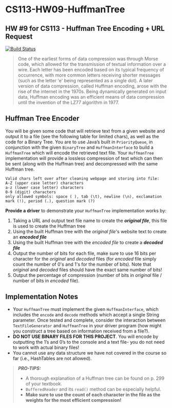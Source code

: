 # CS113-HW09-HuffmanTree
## HW #9 for CS113 - Huffman Tree Encoding + URL Request

[![Build Status](https://travis-ci.com/MiraCostaCS-Nery/cs113-hw9-huffmantree-carstensing.svg?token=D6y5yhx5bqSdBzeCpxWE&branch=master)](https://travis-ci.com/MiraCostaCS-Nery/cs113-hw9-huffmantree-carstensing)

> One of the earliest forms of data compression was through Morse code, which allowed for the transmission of textual information over a wire. Each letter has been encoded based on its typical frequency of occurrence, with more common letters receiving shorter messages (such as the letter 'e' being represented as a single dot). A later version of data compression, called Huffman encoding, arose with the rise of the internet in the 1970s. Being dynamically generated on input data, Huffman encoding was an efficient means of data compression until the invention of the LZ77 algorithm in 1977.

## Huffman Tree Encoder
You will be given some code that will retrieve text from a given website and output it to a file (see the following table for limited chars), as well as the code for a Binary Tree. You are to use Java’s built in `PriorityQueue`, in conjunction with the given `BinaryTree` and `HuffmanInterface` to build a `HuffmanTree` which will encode the retrieved text file. Your `HuffmanTree` implementation will provide a lossless compression of text which can then be sent (along with the Huffman tree) and decompressed with the same Huffman tree.

```
Valid chars left over after cleaning webpage and storing into file:
A-Z (upper case letter) characters
a-z (lower case letter) characters
0-9 (digit) characters
only allowed symbols: space ( ), tab (\t), newline (\n), exclamation mark (!), period (.), question mark (?)
```

**Provide a driver** to demonstrate your `HuffmanTree` implementation works by:
 1. Taking a URL and output text file name to create the ***original file***, this file is used to create the Huffman tree
 2. Using the built Huffman tree with the *original file*'s website text to create an ***encoded file***
 3. Using the built Huffman tree with the *encoded file* to create a ***decoded file***
 4. Output the number of bits for each file, make sure to use 16 bits per character for the *original* and *decoded* files (for *encoded* file simply count the number of 0's and 1's for the number of bits). Note that *original* and *decoded* files should have the exact same number of bits!
 5. Output the percentage of compression (number of bits in *original* file / number of bits in *encoded* file).
 
 ## Implementation Notes
 - Your `HuffmanTree` must implement the given `HuffmanInterface`, which includes the `encode` and `decode` methods which accept a single String parameter. Once tested and complete, consider the interaction between `TextFileGenerator` and `HuffmanTree` in your driver program (how might you construct a tree based on information received from a file?).
- **DO NOT USE BINARY FILES FOR THIS PROJECT**. You will encode by outputting the 1’s and 0’s to the console and a text file- you do not need to work with actual binary files!
- You cannot use any data structure we have not covered in the course so far (i.e., HashTables are not allowed).

> ***PRO-TIPS:*** 
> - A thorough explanation of a Huffman tree can be found on p. 299 of your textbook.
> - `BufferedReader` and its `read()` method can be especially helpful.
> - **Make sure to use the count of each character in the file as the weights for the most efficient compression!**
